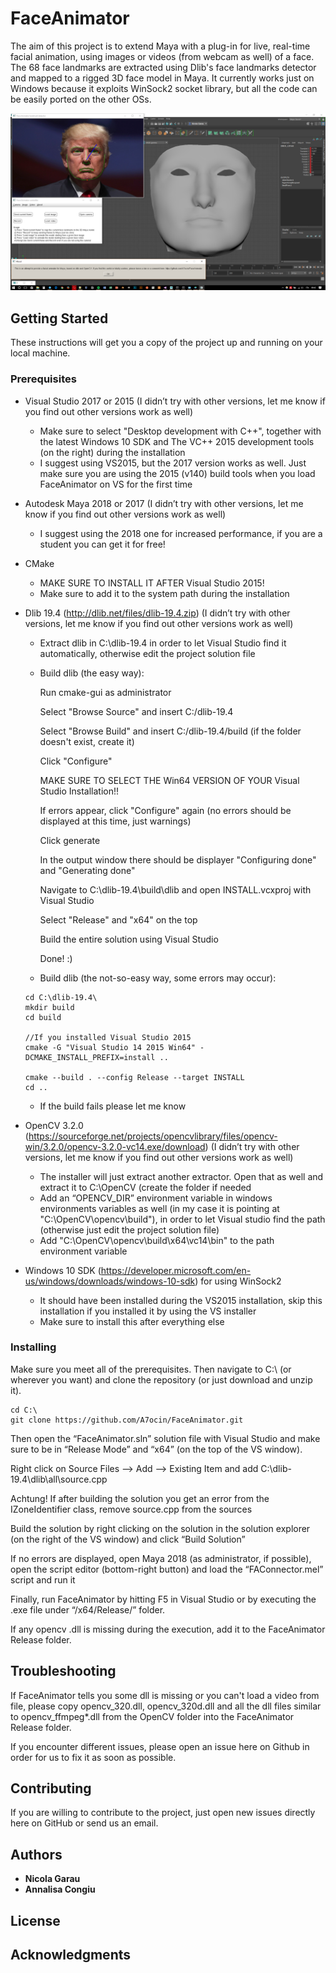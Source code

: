 # FaceAnimator

The aim of this project is to extend Maya with a plug-in for live, real-time facial animation, using images or videos (from webcam as well) of a face. The 68 face landmarks are extracted using Dlib's face landmarks detector and mapped to a rigged 3D face model in Maya.
It currently works just on Windows because it exploits WinSock2 socket library, but all the code can be easily ported on the other OSs.

![alt text](https://github.com/A7ocin/FaceAnimator/blob/master/Example.png)

## Getting Started

These instructions will get you a copy of the project up and running on your local machine.

### Prerequisites

-	Visual Studio 2017 or 2015 (I didn’t try with other versions, let me know if you find out other versions work as well)

    -   Make sure to select "Desktop development with C++", together with the latest Windows 10 SDK and The VC++ 2015 development tools (on the right) during the installation
    -   I suggest using VS2015, but the 2017 version works as well. Just make sure you are using the 2015 (v140) build tools when you load FaceAnimator on VS for the first time
	
-	Autodesk Maya 2018 or 2017 (I didn’t try with other versions, let me know if you find out other versions work as well)

    -   I suggest using the 2018 one for increased performance, if you are a student you can get it for free!
	
-	CMake
 
    -   MAKE SURE TO INSTALL IT AFTER Visual Studio 2015!
    -   Make sure to add it to the system path during the installation
	
-	Dlib 19.4 (http://dlib.net/files/dlib-19.4.zip) (I didn’t try with other versions, let me know if you find out other versions work as well)
  
    -	Extract dlib in C:\dlib-19.4 in order to let Visual Studio find it automatically, otherwise edit the project solution file
  
    -   Build dlib (the easy way):
	
	    Run cmake-gui as administrator
		
		Select "Browse Source" and insert C:/dlib-19.4
		
		Select "Browse Build" and insert C:/dlib-19.4/build (if the folder doesn't exist, create it)
		
		Click "Configure"
		
		MAKE SURE TO SELECT THE Win64 VERSION OF YOUR Visual Studio Installation!!
		
		If errors appear, click "Configure" again (no errors should be displayed at this time, just warnings)
		
		Click generate
		
		In the output window there should be displayer "Configuring done" and "Generating done"
		
		Navigate to C:\dlib-19.4\build\dlib and open INSTALL.vcxproj with Visual Studio
		
		Select "Release" and "x64" on the top
		
		Build the entire solution using Visual Studio
		
		Done! :)
		
    -	Build dlib (the not-so-easy way, some errors may occur):
    ```
    cd C:\dlib-19.4\
    mkdir build
    cd build

	//If you installed Visual Studio 2015
    cmake -G "Visual Studio 14 2015 Win64" -DCMAKE_INSTALL_PREFIX=install .. 
	
	cmake --build . --config Release --target INSTALL
	cd ..
    ```
	
	- If the build fails please let me know

-	OpenCV 3.2.0 (https://sourceforge.net/projects/opencvlibrary/files/opencv-win/3.2.0/opencv-3.2.0-vc14.exe/download) (I didn’t try with other versions, let me know if you find out other versions work as well)

    -   The installer will just extract another extractor. Open that as well and extract it to C:\OpenCV (create the folder if needed
    -	Add an “OPENCV_DIR” environment variable in windows environments variables as well (in my case it is pointing at "C:\OpenCV\opencv\build"), in order to let Visual studio find the path (otherwise just edit the project solution file)
    -   Add "C:\OpenCV\opencv\build\x64\vc14\bin" to the path environment variable
	
-	Windows 10 SDK (https://developer.microsoft.com/en-us/windows/downloads/windows-10-sdk) for using WinSock2

    -   It should have been installed during the VS2015 installation, skip this installation if you installed it by using the VS installer
    -   Make sure to install this after everything else

### Installing

Make sure you meet all of the prerequisites. Then navigate to C:\ (or wherever you want) and clone the repository (or just download and unzip it).

```
cd C:\
git clone https://github.com/A7ocin/FaceAnimator.git
```

Then open the “FaceAnimator.sln” solution file with Visual Studio and make sure to be in “Release Mode” and “x64” (on the top of the VS window).

Right click on Source Files --> Add --> Existing Item and add C:\dlib-19.4\dlib\all\source.cpp

Achtung! If after building the solution you get an error from the IZoneIdentifier class, remove source.cpp from the sources

Build the solution by right clicking on the solution in the solution explorer (on the right of the VS window) and click “Build Solution”

If no errors are displayed, open Maya 2018 (as administrator, if possible), open the script editor (bottom-right button) and load the “FAConnector.mel” script and run it

Finally, run FaceAnimator by hitting F5 in Visual Studio or by executing the .exe file under “/x64/Release/” folder.

If any opencv .dll is missing during the execution, add it to the FaceAnimator Release folder.

## Troubleshooting

If FaceAnimator tells you some dll is missing or you can't load a video from file, please copy opencv_320.dll, opencv_320d.dll and all the dll files similar to opencv_ffmpeg*.dll from the OpenCV folder into the FaceAnimator Release folder.

If you encounter different issues, please open an issue here on Github in order for us to fix it as soon as possible.

## Contributing

If you are willing to contribute to the project, just open new issues directly here on GitHub or send us an email. 

## Authors

* **Nicola Garau** 
* **Annalisa Congiu** 

## License

## Acknowledgments

